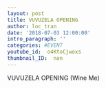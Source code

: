 ```yaml
---
layout: post
title: VUVUZELA OPENING
author: loc_tran
date: '2018-07-03 12:00:00'
intro_paragraph: ''
categories: #EVENT
youtube_id:  o4KtoCjwoxs
thumbnail_ID:  nan
---
```

VUVUZELA OPENING (Wine Me)

